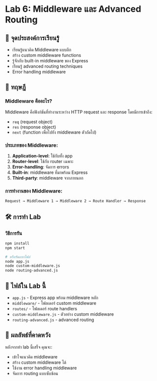 # Lab 6: Middleware และ Advanced Routing

## 🎯 จุดประสงค์การเรียนรู้
- เรียนรู้แนวคิด Middleware แบบลึก
- สร้าง custom middleware functions
- รู้จักกับ built-in middleware ของ Express
- เรียนรู้ advanced routing techniques
- Error handling middleware

## 📖 ทฤษฎี

### Middleware คืออะไร?
Middleware คือฟังก์ชันที่ทำงานระหว่าง HTTP request และ response โดยมีการเข้าถึง:
- `req` (request object)
- `res` (response object)  
- `next` (function เพื่อไปยัง middleware ตัวถัดไป)

### ประเภทของ Middleware:
1. **Application-level**: ใช้กับทั้ง app
2. **Router-level**: ใช้กับ router เฉพาะ
3. **Error-handling**: จัดการ errors
4. **Built-in**: middleware ที่มาพร้อม Express
5. **Third-party**: middleware จากภายนอก

### การทำงานของ Middleware:
```
Request → Middleware 1 → Middleware 2 → Route Handler → Response
```

## 🛠️ การทำ Lab

### วิธีการรัน

```bash
npm install
npm start

# หรือรันแยกไฟล์
node app.js
node custom-middleware.js
node routing-advanced.js
```

## 📁 ไฟล์ใน Lab นี้

- `app.js` - Express app พร้อม middleware หลัก
- `middleware/` - โฟลเดอร์ custom middleware
- `routes/` - โฟลเดอร์ route handlers
- `custom-middleware.js` - ตัวอย่าง custom middleware
- `routing-advanced.js` - advanced routing

## 🎯 ผลลัพธ์ที่คาดหวัง

หลังจากทำ lab นี้เสร็จ คุณจะ:
- เข้าใจแนวคิด middleware
- สร้าง custom middleware ได้
- ใช้งาน error handling middleware
- จัดการ routing แบบซับซ้อน